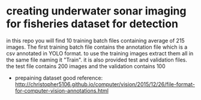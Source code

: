 # creating underwater sonar imaging for fisheries dataset for detection

in this repo you will find 10 training batch files containing average of 215 images. The first training batch file contains the annotation file which is a csv annotated in YOLO format. to use the training images extract them all in the same file naming it "Train". it is also provided test and validation files. the test file contains 200 images and the validation contains 100
- prepaining dataset good reference: http://christopher5106.github.io/computer/vision/2015/12/26/file-format-for-computer-vision-annotations.html
